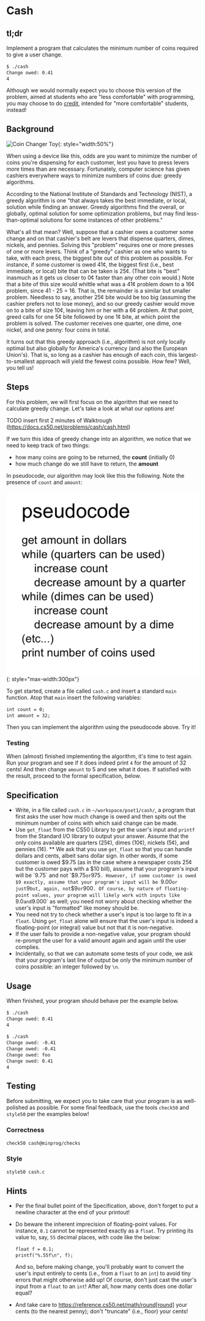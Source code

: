 # Cash

## tl;dr

Implement a program that calculates the minimum number of coins required to give a user change.

~~~~
$ ./cash
Change owed: 0.41
4
~~~~

Although we would normally expect you to choose this version of the problem, aimed at students who are "less comfortable" with programming, you may choose to do [credit](/problems/credit), intended for "more comfortable" students, instead!

## Background

![Coin Changer Toy](changer.jpg){: style="width:50%"}

When using a device like this, odds are you want to minimize the number of coins you're dispensing for each customer, lest you have to press levers more times than are necessary. Fortunately, computer science has given cashiers everywhere ways to minimize numbers of coins due: greedy algorithms.

According to the National Institute of Standards and Technology (NIST), a greedy algorithm is one "that always takes the best immediate, or local, solution while finding an answer. Greedy algorithms find the overall, or globally, optimal solution for some optimization problems, but may find less-than-optimal solutions for some instances of other problems."

What's all that mean? Well, suppose that a cashier owes a customer some change and on that cashier's belt are levers that dispense quarters, dimes, nickels, and pennies. Solving this "problem" requires one or more presses of one or more levers. Think of a "greedy" cashier as one who wants to take, with each press, the biggest bite out of this problem as possible. For instance, if some customer is owed 41¢, the biggest first (i.e., best immediate, or local) bite that can be taken is 25¢. (That bite is "best" inasmuch as it gets us closer to 0¢ faster than any other coin would.) Note that a bite of this size would whittle what was a 41¢ problem down to a 16¢ problem, since 41 - 25 = 16. That is, the remainder is a similar but smaller problem. Needless to say, another 25¢ bite would be too big (assuming the cashier prefers not to lose money), and so our greedy cashier would move on to a bite of size 10¢, leaving him or her with a 6¢ problem. At that point, greed calls for one 5¢ bite followed by one 1¢ bite, at which point the problem is solved. The customer receives one quarter, one dime, one nickel, and one penny: four coins in total.

It turns out that this greedy approach (i.e., algorithm) is not only locally optimal but also globally for America's currency (and also the European Union's). That is, so long as a cashier has enough of each coin, this largest-to-smallest approach will yield the fewest coins possible. How few? Well, you tell us!

## Steps

For this problem, we will first focus on the algorithm that we need to calculate greedy change. Let's take a look at what our options are!

TODO insert first 2 minutes of Walktrough (https://docs.cs50.net/problems/cash/cash.html)

If we turn this idea of greedy change into an algorithm, we notice that we need to keep track of two things:

- how many coins are going to be returned, the **count** (initially 0)
- how much change do we still have to return, the **amount**

In pseudocode, our algorithm may look like this the following. Note the presence of `count` and `amount`:

![Pseudocode for Cash](pseudo.png){: style="max-width:300px"}

To get started, create a file called `cash.c` and insert a standard `main` function. Atop that `main` insert the following variables:

	int count = 0;
	int amount = 32;

Then you can implement the algorithm using the pseudocode above. Try it!

### Testing

When (almost) finished implementing the algorithm, it's time to test again. Run your program and see if it does indeed print `4` for the amount of 32 cents! And then change `amount` to 5 and see what it does. If satisfied with the result, proceed to the formal specification, below.

## Specification

* Write, in a file called `cash.c` in `~/workspace/pset1/cash/`, a program that first asks the user how much change is owed and then spits out the minimum number of coins with which said change can be made.
* Use `get_float` from the CS50 Library to get the user's input and `printf` from the Standard I/O library to output your answer. Assume that the only coins available are quarters (25¢), dimes (10¢), nickels (5¢), and pennies (1¢).
** We ask that you use `get_float` so that you can handle dollars and cents, albeit sans dollar sign. In other words, if some customer is owed $9.75 (as in the case where a newspaper costs 25¢ but the customer pays with a $10 bill), assume that your program's input will be `9.75` and not `$9.75` or `975`. However, if some customer is owed $9 exactly, assume that your program's input will be `9.00` or just `9` but, again, not `$9` or `900`. Of course, by nature of floating-point values, your program will likely work with inputs like `9.0` and `9.000` as well; you need not worry about checking whether the user's input is "formatted" like money should be.
* You need not try to check whether a user's input is too large to fit in a `float`. Using `get_float` alone will ensure that the user's input is indeed a floating-point (or integral) value but not that it is non-negative.
* If the user fails to provide a non-negative value, your program should re-prompt the user for a valid amount again and again until the user complies.
* Incidentally, so that we can automate some tests of your code, we ask that your program's last line of output be only the minimum number of coins possible: an integer followed by `\n`.

## Usage

When finished, your program should behave per the example below.

~~~~
$ ./cash
Change owed: 0.41
4
~~~~

~~~~
$ ./cash
Change owed: -0.41
Change owed: -0.41
Change owed: foo
Change owed: 0.41
4
~~~~

## Testing

Before submitting, we expect you to take care that your program is as well-polished as possible. For some final feedback, use the tools `check50` and `style50` per the examples below!

### Correctness

~~~~
check50 cash@minprog/checks
~~~~

### Style

~~~~
style50 cash.c
~~~~

## Hints

* Per the final bullet point of the Specification, above, don't forget to put a newline character at the end of your printout!

* Do beware the inherent imprecision of floating-point values. For instance, `0.1` cannot be represented exactly as a `float`. Try printing its value to, say, `55` decimal places, with code like the below:

	~~~~
	float f = 0.1;
	printf("%.55f\n", f);
	~~~~

  And so, before making change, you'll probably want to convert the user's input entirely to cents (i.e., from a `float` to an `int`) to avoid tiny errors that might otherwise add up! Of course, don't just cast the user's input from a `float` to an `int`! After all, how many cents does one dollar equal?

* And take care to https://reference.cs50.net/math/round[round] your cents (to the nearest penny); don't "truncate" (i.e., floor) your cents!
